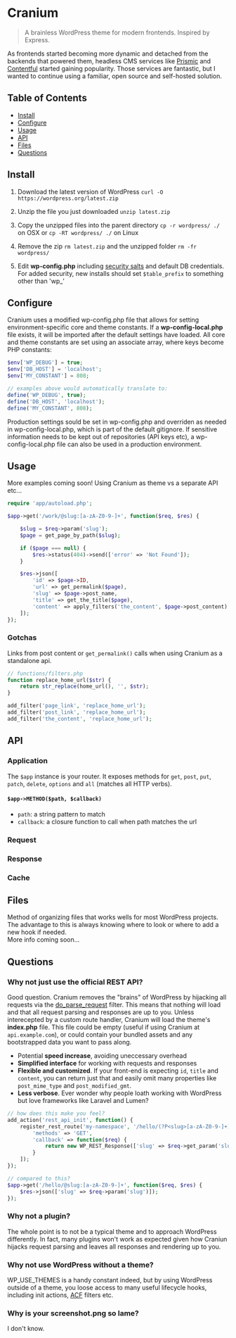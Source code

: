 # Cranium

> A brainless WordPress theme for modern frontends. Inspired by Express.

As frontends started becoming more dynamic and detached from the backends that powered them, headless CMS services like [Prismic](https://prismic.io/) and [Contentful](https://www.contentful.com/) started gaining popularity. Those services are fantastic, but I wanted to continue using a familiar, open source and self-hosted solution.

## Table of Contents

- [Install](#install)
- [Configure](#configure)
- [Usage](#usage)
- [API](#api)
- [Files](#files)
- [Questions](#questions)

## Install

1. Download the latest version of WordPress `curl -O https://wordpress.org/latest.zip`

2. Unzip the file you just downloaded `unzip latest.zip`

3. Copy the unzipped files into the parent directory `cp -r wordpress/ ./` on OSX or `cp -RT wordpress/ ./` on Linux

4. Remove the zip `rm latest.zip` and the unzipped folder `rm -fr wordpress/`

6. Edit **wp-config.php** including [security salts](https://api.wordpress.org/secret-key/1.1/salt/) and default DB credentials. For added security, new installs should set `$table_prefix` to something other than 'wp_'

## Configure

Cranium uses a modified wp-config.php file that allows for setting environment-specific core and theme constants. If a **wp-config-local.php** file exists, it will be imported after the default settings have loaded. All core and theme constants are set using an associate array, where keys become PHP constants:

```php
$env['WP_DEBUG'] = true;
$env['DB_HOST'] = 'localhost';
$env['MY_CONSTANT'] = 808;

// examples above would automatically translate to:
define('WP_DEBUG', true);
define('DB_HOST', 'localhost');
define('MY_CONSTANT', 808);
```

Production settings sould be set in wp-config.php and overriden as needed in wp-config-local.php, which is part of the default gitignore. If sensitive information needs to be kept out of repositories (API keys etc), a wp-config-local.php file can also be used in a production environment.

## Usage

More examples coming soon!
Using Cranium as theme vs a separate API etc...

```php
require 'app/autoload.php';

$app->get('/work/@slug:[a-zA-Z0-9-]+', function($req, $res) {

    $slug = $req->param('slug');
    $page = get_page_by_path($slug);

    if ($page === null) {
        $res->status(404)->send(['error' => 'Not Found']);
    }

    $res->json([
        'id' => $page->ID,
        'url' => get_permalink($page),
        'slug' => $page->post_name,
        'title' => get_the_title($page),
        'content' => apply_filters('the_content', $page->post_content)
    ]);
});
```
### Gotchas

Links from post content or `get_permalink()` calls when using Cranium as a standalone api.

```php
// functions/filters.php
function replace_home_url($str) {
    return str_replace(home_url(), '', $str);
}

add_filter('page_link', 'replace_home_url');
add_filter('post_link', 'replace_home_url');
add_filter('the_content', 'replace_home_url');
```

## API

### Application
The `$app` instance is your router. It exposes methods for `get`, `post`, `put`, `patch`, `delete`, `options` and `all` (matches all HTTP verbs).

#### `$app->METHOD($path, $callback)`
- `path`: a string pattern to match
- `callback`: a closure function to call when path matches the url

### Request
### Response
### Cache

## Files

Method of organizing files that works wells for most WordPress projects.<br>
The advantage to this is always knowing where to look or where to add a new hook if needed.<br>
More info coming soon...

## Questions

### Why not just use the official REST API?
Good question. Cranium removes the "brains" of WordPress by hijacking all requests via the [do_parse_request](https://developer.wordpress.org/reference/hooks/do_parse_request/) filter. This means that nothing will load and that all request parsing and responses are up to you. Unless interecepted by a custom route handler, Cranium will load the theme's **index.php** file. This file could be empty (useful if using Cranium at `api.example.com`), or could contain your bundled assets and any bootstrapped data you want to pass along.

* Potential **speed increase**, avoiding uneccessary overhead
* **Simplified interface** for working with requests and responses
* **Flexible and customized**. If your front-end is expecting `id`, `title` and `content`, you can return just that and easily omit many properties like `post_mime_type` and `post_modified_gmt`.
* **Less verbose**. Ever wonder why people loath working with WordPress but love frameworks like Laravel and Lumen?
```php
// how does this make you feel?
add_action('rest_api_init', function() {
    register_rest_route('my-namespace', '/hello/(?P<slug>[a-zA-Z0-9-]+)', [
        'methods' => 'GET',
        'callback' => function($req) {
            return new WP_REST_Response(['slug' => $req->get_param('slug')]);
        }
    ]);
});

// compared to this?
$app->get('/hello/@slug:[a-zA-Z0-9-]+', function($req, $res) {
    $res->json(['slug' => $req->param('slug')]);
});
```

### Why not a plugin?
The whole point is to not be a typical theme and to approach WordPress differently. In fact, many plugins won't work as expected given how Craniun hijacks request parsing and leaves all responses and rendering up to you.

### Why not use WordPress without a theme?
WP_USE_THEMES is a handy constant indeed, but by using WordPress outside of a theme, you loose access to many useful lifecycle hooks, including init actions, [ACF](https://www.advancedcustomfields.com/resources/) filters etc.

### Why is your screenshot.png so lame?
I don't know.